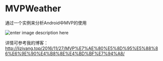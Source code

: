 # MVPWeather
通过一个实例来分析Android中MVP的使用

![enter image description here](http://ogxoqrabi.bkt.clouddn.com/weather_mvp.gif)

详情可参考我的博客：
http://liziyang.top/2016/11/27/MVP%E7%AE%80%E5%8D%95%E5%88%86%E6%9E%90%E4%B8%8E%E4%BD%BF%E7%94%A8/
